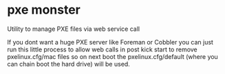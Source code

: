 # pxe monster

Utility to manage PXE files via web service call

If you dont want a huge PXE server like Foreman or Cobbler you can just run this little process to allow web calls in post kick start to remove pxelinux.cfg/mac files so on next boot the pxelinux.cfg/default (where you can chain boot the hard drive) will be used.